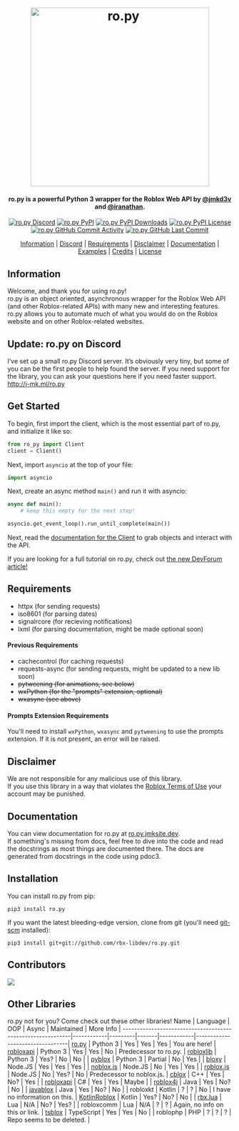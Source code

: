 <h1 align="center">
    <img src="https://raw.githubusercontent.com/rbx-libdev/ro.py/main/resources/header.png" alt="ro.py" width="400" />
    <br>
</h1>
<h4 align="center">ro.py is a powerful Python 3 wrapper for the Roblox Web API by <a href="https://github.com/jmkd3v">@jmkd3v</a> and <a href="https://github.com/iranathan">@iranathan</a>.</h4>

<p align="center">
    <a href="https://jmk.gg/ro.py"><img src="https://img.shields.io/discord/761603917490159676?style=flat-square&logo=discord" alt="ro.py Discord"/></a>
    <a href="https://pypi.org/project/ro-py/"><img src="https://img.shields.io/pypi/v/ro-py?style=flat-square" alt="ro.py PyPI"/></a>
    <a href="https://pypi.org/project/ro-py/"><img src="https://img.shields.io/pypi/dm/ro-py?style=flat-square" alt="ro.py PyPI Downloads"/></a>
    <a href="https://pypi.org/project/ro-py/"><img src="https://img.shields.io/pypi/l/ro-py?style=flat-square" alt="ro.py PyPI License"/></a>
    <a href="https://github.com/rbx-libdev/ro.py"><img src="https://img.shields.io/github/commit-activity/w/rbx-libdev/ro.py?style=flat-square" alt="ro.py GitHub Commit Activity"/></a>
    <a href="https://github.com/rbx-libdev/ro.py"><img src="https://img.shields.io/github/last-commit/rbx-libdev/ro.py?style=flat-square" alt="ro.py GitHub Last Commit"/></a>
</p>

<p align="center">
    <a href="#information">Information</a> |
    <a href="http://j-mk.ml/ro.py">Discord</a> |
    <a href="#requirements">Requirements</a> |
    <a href="#disclaimer">Disclaimer</a> |
    <a href="#documentation">Documentation</a> |
    <a href="https://github.com/rbx-libdev/ro.py/tree/main/examples">Examples</a> |
    <a href="#credits">Credits</a> |
    <a href="https://github.com/rbx-libdev/ro.py/blob/main/LICENSE">License</a>
</p>

## Information
Welcome, and thank you for using ro.py!  
ro.py is an object oriented, asynchronous wrapper for the Roblox Web API (and other Roblox-related APIs) with many new and interesting features.  
ro.py allows you to automate much of what you would do on the Roblox website and on other Roblox-related websites.

## Update: ro.py on Discord
I’ve set up a small ro.py Discord server. It’s obviously very tiny, but some of you can be the first people to help found the server. If you need support for the library, you can ask your questions here if you need faster support. http://j-mk.ml/ro.py

## Get Started
To begin, first import the client, which is the most essential part of ro.py, and initialize it like so:
```py
from ro_py import Client
client = Client()
```
Next, import `asyncio` at the top of your file:
```py
import asyncio
```
Next, create an async method `main()` and run it with asyncio:
```py
async def main():
	# keep this empty for the next step!

asyncio.get_event_loop().run_until_complete(main())
```
Next, read the [documentation for the Client](https://ro.py.jmksite.dev/client.html) to grab objects and interact with the API.

If you are looking for a full tutorial on ro.py, check out [the new DevForum article!](https://devforum.roblox.com/t/use-python-to-interact-with-the-roblox-api-with-ro-py/1006465)

## Requirements
- httpx (for sending requests)
- iso8601 (for parsing dates)
- signalrcore (for recieving notifications)
- lxml (for parsing documentation, might be made optional soon)

#### Previous Requirements
- cachecontrol (for caching requests)
- requests-async (for sending requests, might be updated to a new lib soon)
- ~~pytweening (for animations, see below)~~
- ~~wxPython (for the "prompts" extension, optional)~~
- ~~wxasync (see above)~~

#### Prompts Extension Requirements
You'll need to install `wxPython`, `wxasync` and `pytweening` to use the prompts extension. If it is not present, an error will be raised. 

## Disclaimer
We are not responsible for any malicious use of this library.  
If you use this library in a way that violates the [Roblox Terms of Use](https://en.help.roblox.com/hc/en-us/articles/115004647846-Roblox-Terms-of-Use) your account may be punished.

## Documentation
You can view documentation for ro.py at [ro.py.jmksite.dev](https://ro.py.jmksite.dev/).  
If something's missing from docs, feel free to dive into the code and read the docstrings as most things are documented there.
The docs are generated from docstrings in the code using pdoc3.

## Installation
You can install ro.py from pip:
```
pip3 install ro.py
```
If you want the latest bleeding-edge version, clone from git (you'll need [git-scm](https://git-scm.com/downloads) installed):
```
pip3 install git+git://github.com/rbx-libdev/ro.py.git
```

## Contributors
<a href="https://github.com/rbx-libdev/ro.py/graphs/contributors">
  <img src="https://contrib.rocks/image?repo=rbx-libdev/ro.py" />
</a>


## Other Libraries
ro.py not for you? Come check out these other libraries!
Name                                                        | Language   | OOP     | Async | Maintained | More Info                       |
------------------------------------------------------------|------------|---------|-------|------------|---------------------------------|
[ro.py](https://github.com/rbx-libdev/ro.py)                | Python 3   | Yes     | Yes   | Yes        | You are here!                   |
[robloxapi](https://github.com/iranathan/robloxapi)         | Python 3   | Yes     | Yes   | No         | Predecessor to ro.py.           |
[robloxlib](https://github.com/NoahCristino/robloxlib)      | Python 3   | Yes?    | No    | No         |                                 |
[pyblox](https://github.com/RbxAPI/Pyblox)                  | Python 3   | Partial | No    | Yes        |                                 |
[bloxy](https://github.com/Visualizememe/bloxy)             | Node.JS    | Yes     | Yes   | Yes        |                                 |
[noblox.js](https://github.com/suufi/noblox.js)             | Node.JS    | No      | Yes   | Yes        |                                 |
[roblox.js](https://github.com/sentanos/roblox-js)          | Node.JS    | No      | Yes?  | No         | Predecessor to noblox.js.       |
[cblox](https://github.com/Meqolo/cblox)                    | C++        | Yes     | No?   | Yes        |                                 |
[robloxapi](https://github.com/gamenew09/RobloxAPI)         | C#         | Yes     | Yes   | Maybe      |                                 |
[roblox4j](https://github.com/PizzaCrust/Roblox4j)          | Java       | Yes     | No?   | No         |                                 |
[javablox](https://github.com/RbxAPI/Javablox)              | Java       | Yes     | No?   | No         |                                 | 
robloxkt                                                    | Kotlin     | ?       | ?     | No         | I have no information on this.  |
[KotlinRoblox](https://github.com/PizzaCrust/KotlinRoblox)  | Kotlin     | Yes?    | No?   | No         |                                 |
[rbx.lua](https://github.com/iiToxicity/rbx.lua)            | Lua        | N/A     | No?   | Yes?       |                                 |
robloxcomm                                                  | Lua        | N/A     | ?     | ?          | Again, no info on this or link. |
[tsblox](https://github.com/Dionysusnu/TSBlox)              | TypeScript | Yes     | Yes   | No         |                                 | 
roblophp                                                    | PHP        | ?       | ?     | ?          | Repo seems to be deleted.       |
